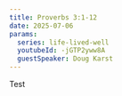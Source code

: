 ```yaml
---
title: Proverbs 3:1-12
date: 2025-07-06
params:
  series: life-lived-well
  youtubeId: -jGTP2yww8A
  guestSpeaker: Doug Karst
---
```


Test
